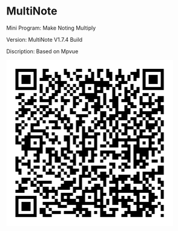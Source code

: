 # MultiNote
Mini Program: Make Noting Multiply

Version: MultiNote V1.7.4 Build

Discription: Based on Mpvue

![](https://github.com/iClassic-Live/MultiNote-V/blob/master/static/images/MultiNote%20Trail%20Version.jpg?raw=true)